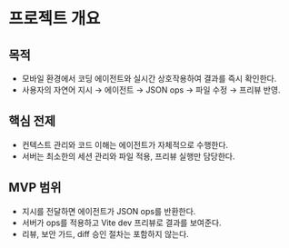 # 프로젝트 개요

## 목적
- 모바일 환경에서 코딩 에이전트와 실시간 상호작용하여 결과를 즉시 확인한다.  
- 사용자의 자연어 지시 → 에이전트 → JSON ops → 파일 수정 → 프리뷰 반영.  

## 핵심 전제
- 컨텍스트 관리와 코드 이해는 에이전트가 자체적으로 수행한다.  
- 서버는 최소한의 세션 관리와 파일 적용, 프리뷰 실행만 담당한다.  

## MVP 범위
- 지시를 전달하면 에이전트가 JSON ops를 반환한다.  
- 서버가 ops를 적용하고 Vite dev 프리뷰로 결과를 보여준다.  
- 리뷰, 보안 가드, diff 승인 절차는 포함하지 않는다.  
